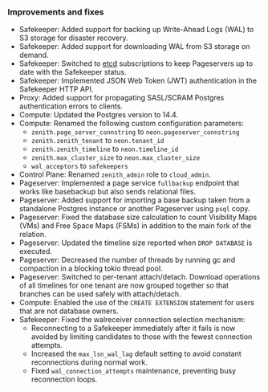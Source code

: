### Improvements and fixes

- Safekeeper: Added support for backing up Write-Ahead Logs (WAL) to S3 storage for disaster recovery.
- Safekeeper: Added support for downloading WAL from S3 storage on demand.
- Safekeeper: Switched to [etcd](https://etcd.io/) subscriptions to keep Pageservers up to date with the Safekeeper status.
- Safekeeper: Implemented JSON Web Token (JWT) authentication in the Safekeeper HTTP API.
- Proxy: Added support for propagating SASL/SCRAM Postgres authentication errors to clients.
- Compute: Updated the Postgres version to 14.4.
- Compute: Renamed the following custom configuration parameters:
  - `zenith.page_server_connstring` to `neon.pageserver_connstring`
  - `zenith.zenith_tenant` to `neon.tenant_id`
  - `zenith.zenith_timeline` to `neon.timeline_id`
  - `zenith.max_cluster_size` to `neon.max_cluster_size`
  - `wal_acceptors` to `safekeepers`
- Control Plane: Renamed `zenith_admin` role to `cloud_admin`.
- Pageserver: Implemented a page service `fullbackup` endpoint that works like basebackup but also sends relational files.
- Pageserver: Added support for importing a base backup taken from a standalone Postgres instance or another Pageserver using `psql` copy.
- Pageserver: Fixed the database size calculation to count Visibility Maps (VMs) and Free Space Maps (FSMs) in addition to the main fork of the relation.
- Pageserver: Updated the timeline size reported when `DROP DATABASE` is executed.
- Pageserver: Decreased the number of threads by running gc and compaction in a blocking tokio thread pool.
- Pageserver: Switched to per-tenant attach/detach. Download operations of all timelines for one tenant are now grouped together so that branches can be used safely with attach/detach.
- Compute: Enabled the use of the `CREATE EXTENSION` statement for users that are not database owners.
- Safekeeper: Fixed the walreceiver connection selection mechanism:
  - Reconnecting to a Safekeeper immediately after it fails is now avoided by limiting candidates to those with the fewest connection attempts.
  - Increased the `max_lsn_wal_lag` default setting to avoid constant reconnections during normal work.
  - Fixed `wal_connection_attempts` maintenance, preventing busy reconnection loops.
